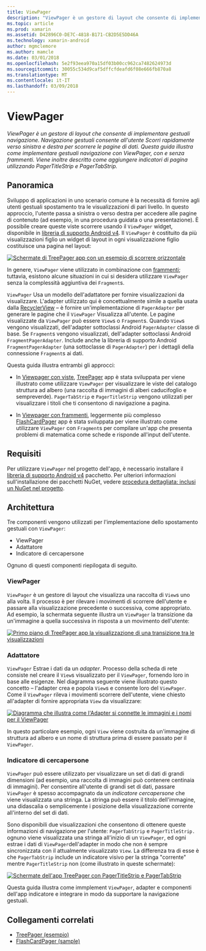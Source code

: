 ```yaml
---
title: ViewPager
description: "ViewPager è un gestore di layout che consente di implementare gestuali navigazione. Navigazione gestuali consente all'utente Scorri rapidamente verso sinistra e destra per scorrere le pagine di dati. Questa guida illustra come implementare gestuali navigazione con ViewPager, con e senza frammenti. Viene inoltre descritto come aggiungere indicatori di pagina utilizzando PagerTitleStrip e PagerTabStrip."
ms.topic: article
ms.prod: xamarin
ms.assetid: D42896C0-DE7C-4818-B171-CB2D5E5DD46A
ms.technology: xamarin-android
author: mgmclemore
ms.author: mamcle
ms.date: 03/01/2018
ms.openlocfilehash: 5e2f93eea970a15df03b00cc962ca7482624973d
ms.sourcegitcommit: 30055c534d9caf5dffcfdeafd6f08e666fb870a8
ms.translationtype: MT
ms.contentlocale: it-IT
ms.lasthandoff: 03/09/2018
---
```

# <a name="viewpager"></a>ViewPager

_ViewPager è un gestore di layout che consente di implementare gestuali navigazione. Navigazione gestuali consente all'utente Scorri rapidamente verso sinistra e destra per scorrere le pagine di dati. Questa guida illustra come implementare gestuali navigazione con ViewPager, con e senza frammenti. Viene inoltre descritto come aggiungere indicatori di pagina utilizzando PagerTitleStrip e PagerTabStrip._

 
## <a name="overview"></a>Panoramica

Sviluppo di applicazioni in uno scenario comune è la necessità di fornire agli utenti gestuali spostamento tra le visualizzazioni di pari livello. In questo approccio, l'utente passa a sinistra o verso destra per accedere alle pagine di contenuto (ad esempio, in una procedura guidata o una presentazione). È possibile creare queste viste scorrere usando il `ViewPager` widget, disponibile in [libreria di supporto Android v4](https://www.nuget.org/packages/Xamarin.Android.Support.v4/). Il `ViewPager` è costituito da più visualizzazioni figlio un widget di layout in ogni visualizzazione figlio costituisce una pagina nel layout: 

[![Schermate di TreePager app con un esempio di scorrere orizzontale](images/01-intro-sml.png)](images/01-intro.png#lightbox)

In genere, `ViewPager` viene utilizzato in combinazione con [frammenti](https://developer.xamarin.com/guides/android/platform_features/fragments/); tuttavia, esistono alcune situazioni in cui si desidera utilizzare `ViewPager` senza la complessità aggiuntiva dei `Fragment`s.

`ViewPager` Usa un modello dell'adattatore per fornire visualizzazioni da visualizzare. L'adapter utilizzato qui è concettualmente simile a quella usata dalla [RecyclerView](~/android/user-interface/layouts/recycler-view/index.md) &ndash; è fornire un'implementazione di `PagerAdapter` per generare le pagine che il `ViewPager` Visualizza all'utente. Le pagine visualizzate da `ViewPager` può essere `View`s o `Fragment`s. Quando `View`s vengono visualizzati, dell'adapter sottoclassi Android `PagerAdapter` classe di base. Se `Fragment`s vengono visualizzati, dell'adapter sottoclassi Android `FragmentPagerAdapter`. Include anche la libreria di supporto Android `FragmentPagerAdapter` (una sottoclasse di `PagerAdapter`) per i dettagli della connessione `Fragment`s ai dati. 

Questa guida illustra entrambi gli approcci: 

-   In [Viewpager con viste](~/android/user-interface/controls/view-pager/viewpager-and-views.md), [TreePager](https://developer.xamarin.com/samples/monodroid/UserInterface/TreePager/) app è stata sviluppata per viene illustrato come utilizzare `ViewPager` per visualizzare le viste del catalogo struttura ad albero (una raccolta di immagini di alberi caducifoglio e sempreverde). 
    `PagerTabStrip`  e `PagerTitleStrip` vengono utilizzati per visualizzare i titoli che ti consentono di navigazione a pagina.

-   In [Viewpager con frammenti](~/android/user-interface/controls/view-pager/viewpager-and-fragments.md), leggermente più complesso [FlashCardPager](https://developer.xamarin.com/samples/monodroid/UserInterface/TreePager/) app è stata sviluppata per viene illustrato come utilizzare `ViewPager` con `Fragment`s per compilare un'app che presenta problemi di matematica come schede e risponde all'input dell'utente. 


## <a name="requirements"></a>Requisiti

Per utilizzare `ViewPager` nel progetto dell'app, è necessario installare il [libreria di supporto Android v4](https://www.nuget.org/packages/Xamarin.Android.Support.v4/) pacchetto. Per ulteriori informazioni sull'installazione dei pacchetti NuGet, vedere [procedura dettagliata: inclusi un NuGet nel progetto](https://docs.microsoft.com/visualstudio/mac/nuget-walkthrough). 

 
## <a name="architecture"></a>Architettura

Tre componenti vengono utilizzati per l'implementazione dello spostamento gestuali con `ViewPager`:

-   ViewPager
-   Adattatore
-   Indicatore di cercapersone

Ognuno di questi componenti riepilogata di seguito.



### <a name="viewpager"></a>ViewPager

`ViewPager` è un gestore di layout che visualizza una raccolta di `View`s uno alla volta. Il processo è per rilevare i movimenti di scorrere dell'utente e passare alla visualizzazione precedente o successiva, come appropriato. Ad esempio, la schermata seguente illustra un `ViewPager` la transizione da un'immagine a quella successiva in risposta a un movimento dell'utente: 

[![Primo piano di TreePager app la visualizzazione di una transizione tra le visualizzazioni](images/02-transition-sml.png)](images/02-transition.png#lightbox)


### <a name="adapter"></a>Adattatore

`ViewPager` Estrae i dati da un *adapter*. Processo della scheda di rete consiste nel creare il `View`s visualizzato per il `ViewPager`, fornendo loro in base alle esigenze. Nel diagramma seguente viene illustrato questo concetto &ndash; l'adapter crea e popola `View`s e consente loro del `ViewPager`. Come il `ViewPager` rileva i movimenti scorrere dell'utente, viene chiesto all'adapter di fornire appropriata `View` da visualizzare: 

[![Diagramma che illustra come l'Adapter si connette le immagini e i nomi per il ViewPager](images/03-adapter-sml.png)](images/03-adapter.png#lightbox)

In questo particolare esempio, ogni `View` viene costruita da un'immagine di struttura ad albero e un nome di struttura prima di essere passato per il `ViewPager`. 



### <a name="pager-indicator"></a>Indicatore di cercapersone

`ViewPager` può essere utilizzato per visualizzare un set di dati di grandi dimensioni (ad esempio, una raccolta di immagini può contenere centinaia di immagini). Per consentire all'utente di grandi set di dati, passare `ViewPager` è spesso accompagnato da un *indicatore cercapersone* che viene visualizzata una stringa. La stringa può essere il titolo dell'immagine, una didascalia o semplicemente i posizione della visualizzazione corrente all'interno del set di dati. 

Sono disponibili due visualizzazioni che consentono di ottenere queste informazioni di navigazione per l'utente: `PagerTabStrip` e `PagerTitleStrip.` ognuno viene visualizzata una stringa all'inizio di un `ViewPager`, ed ogni estrae i dati di `ViewPager`dell'adapter in modo che non è sempre sincronizzata con il attualmente visualizzato `View`. La differenza tra di esse è che `PagerTabStrip` include un indicatore visivo per la stringa "corrente" mentre `PagerTitleStrip` non (come illustrato in queste schermate): 

[![Schermate dell'app TreePager con PagerTitleStrip e PagerTabStrip](images/04-comparison-sml.png)](images/04-comparison.png#lightbox)

Questa guida illustra come immplement `ViewPager`, adapter e componenti dell'app indicatore e integrare in modo da supportare la navigazione gestuali. 



## <a name="related-links"></a>Collegamenti correlati

- [TreePager (esempio)](https://developer.xamarin.com/samples/monodroid/UserInterface/TreePager)
- [FlashCardPager (sample)](https://developer.xamarin.com/samples/monodroid/UserInterface/FlashCardPager)
